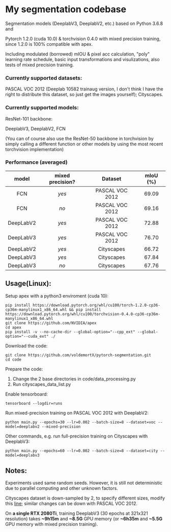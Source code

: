# My segmentation codebase
Segmentation models (DeeplabV3, DeeplabV2, etc.) based on Python 3.6.8 and 

Pytorch 1.2.0 (cuda 10.0) & torchvision 0.4.0 with mixed precision training, since 1.2.0 is 100% compatible with apex.

Including modulated (borrowed) mIOU & pixel acc calculation, "poly" learning rate schedule, basic input transformations and visulizations, also tests of mixed precision training.

### Currently supported datasets: 

PASCAL VOC 2012 (Deeplab 10582 trainaug version, I don't think I have the right to distribute this dataset, so just get the images yourself); Cityscapes.

### Currently supported models:

ResNet-101 backbone:

DeeplabV3, DeeplabV2, FCN

(You can of course also use the ResNet-50 backbone in torchvision by simply calling a different function or other models by using the most recent torchvision implementation)

### Performance (averaged)

| model | mixed precision? | Dataset | mIoU (%) |
| :---: | :---: | :---: | :---: |
| FCN | *yes* | PASCAL VOC 2012 | 69.09 |
| FCN | *no* | PASCAL VOC 2012 | 69.16 |
| DeepLabV2 | *yes* | PASCAL VOC 2012 | 72.88 |
| DeepLabV3 | *yes* | PASCAL VOC 2012 | 76.70 |
| DeepLabV2 | *yes* | Cityscapes | 66.72 |
| DeepLabV3 | *yes* | Cityscapes | 67.84 |
| DeepLabV3 | *no* | Cityscapes | 67.76 |

## Usage(Linux):

Setup apex with a python3 enviroment (cuda 10):

```
pip install https://download.pytorch.org/whl/cu100/torch-1.2.0-cp36-cp36m-manylinux1_x86_64.whl && pip install https://download.pytorch.org/whl/cu100/torchvision-0.4.0-cp36-cp36m-manylinux1_x86_64.whl
git clone https://github.com/NVIDIA/apex
cd apex
pip install -v --no-cache-dir --global-option="--cpp_ext" --global-option="--cuda_ext" ./
```

Download the code:

```
git clone https://github.com/voldemortX/pytorch-segmentation.git
cd code
```

Prepare the code:

1. Change the 2 base directories in code/data_processing.py
2. Run cityscapes_data_list.py

Enable tensorboard:

```
tensorboard --logdir=runs
```

Run mixed-precision training on PASCAL VOC 2012 with DeeplabV2:

```
python main.py --epochs=30 --lr=0.002 --batch-size=8 --dataset=voc --model=deeplabv2 --mixed-precision
```

Other commands, e.g. run full-precision training on Cityscapes with DeeplabV3:

```
python main.py --epochs=60 --lr=0.002 --batch-size=8 --dataset=city --model=deeplabv3
```

## Notes:

Experiments used same random seeds. However, it is still not deterministic due to parallel computing and other unknown factors.

Cityscapes dataset is down-sampled by 2, to specify different sizes, modify this [line](code/data_processing.py#L32); similar changes can be down with PASCAL VOC 2012.

On **a single RTX 2080Ti**, training DeeplabV3 (30 epochs at 321x321 resolution) takes **~9h15m** and **~8.5G** GPU memory (or **~6h35m** and **~5.5G** GPU memory with mixed precision training).
